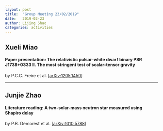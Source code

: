 ```yaml
---
layout: post
title:  "Group Meeting 23/02/2019"
date:   2019-02-23
author: Lijing Shao
categories: activities
---
```




## Xueli Miao

#### Paper presentation: The relativistic pulsar-white dwarf binary PSR J1738+0333 II. The most stringent test of scalar-tensor gravity

by P.C.C. Freire et al. [[arXiv:1205.1450](https://arxiv.org/abs/1205.1450)]

---

## Junjie Zhao

#### Literature reading: A two-solar-mass neutron star measured using Shapiro delay

by P.B. Demorest et al. [[arXiv:1010.5788](https://arxiv.org/abs/1010.5788)]

